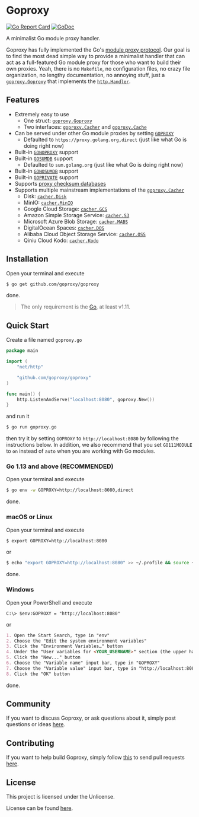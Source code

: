 # Goproxy

[![Go Report Card](https://goreportcard.com/badge/github.com/goproxy/goproxy)](https://goreportcard.com/report/github.com/goproxy/goproxy)
[![GoDoc](https://godoc.org/github.com/goproxy/goproxy?status.svg)](https://godoc.org/github.com/goproxy/goproxy)

A minimalist Go module proxy handler.

Goproxy has fully implemented the Go's
[module proxy protocol](https://golang.org/cmd/go/#hdr-Module_proxy_protocol).
Our goal is to find the most dead simple way to provide a minimalist handler
that can act as a full-featured Go module proxy for those who want to build
their own proxies. Yeah, there is no `Makefile`, no configuration files, no
crazy file organization, no lengthy documentation, no annoying stuff, just a
[`goproxy.Goproxy`](https://godoc.org/github.com/goproxy/goproxy#Goproxy) that
implements the [`http.Handler`](https://godoc.org/net/http#Handler).

## Features

* Extremely easy to use
	* One struct: [`goproxy.Goproxy`](https://godoc.org/github.com/goproxy/goproxy#Goproxy)
	* Two interfaces: [`goproxy.Cacher`](https://godoc.org/github.com/goproxy/goproxy#Cacher) and [`goproxy.Cache`](https://godoc.org/github.com/goproxy/goproxy#Cache)
* Can be served under other Go module proxies by setting [`GOPROXY`](https://golang.org/cmd/go/#hdr-Environment_variables)
	* Defaulted to `https://proxy.golang.org,direct` (just like what Go is doing right now)
* Built-in [`GONOPROXY`](https://golang.org/cmd/go/#hdr-Environment_variables) support
* Built-in [`GOSUMDB`](https://golang.org/cmd/go/#hdr-Environment_variables) support
	* Defaulted to `sum.golang.org` (just like what Go is doing right now)
* Built-in [`GONOSUMDB`](https://golang.org/cmd/go/#hdr-Environment_variables) support
* Built-in [`GOPRIVATE`](https://golang.org/cmd/go/#hdr-Environment_variables) support
* Supports [proxy checksum databases](http://golang.org/design/25530-sumdb#proxying-a-checksum-database)
* Supports multiple mainstream implementations of the [`goproxy.Cacher`](https://godoc.org/github.com/goproxy/goproxy#Cacher)
	* Disk: [`cacher.Disk`](https://godoc.org/github.com/goproxy/goproxy/cacher#Disk)
	* MinIO: [`cacher.MinIO`](https://godoc.org/github.com/goproxy/goproxy/cacher#MinIO)
	* Google Cloud Storage: [`cacher.GCS`](https://godoc.org/github.com/goproxy/goproxy/cacher#GCS)
	* Amazon Simple Storage Service: [`cacher.S3`](https://godoc.org/github.com/goproxy/goproxy/cacher#S3)
	* Microsoft Azure Blob Storage: [`cacher.MABS`](https://godoc.org/github.com/goproxy/goproxy/cacher#MABS)
	* DigitalOcean Spaces: [`cacher.DOS`](https://godoc.org/github.com/goproxy/goproxy/cacher#DOS)
	* Alibaba Cloud Object Storage Service: [`cacher.OSS`](https://godoc.org/github.com/goproxy/goproxy/cacher#OSS)
	* Qiniu Cloud Kodo: [`cacher.Kodo`](https://godoc.org/github.com/goproxy/goproxy/cacher#Kodo)

## Installation

Open your terminal and execute

```bash
$ go get github.com/goproxy/goproxy
```

done.

> The only requirement is the [Go](https://golang.org), at least v1.11.

## Quick Start

Create a file named `goproxy.go`

```go
package main

import (
	"net/http"

	"github.com/goproxy/goproxy"
)

func main() {
	http.ListenAndServe("localhost:8080", goproxy.New())
}
```

and run it

```bash
$ go run goproxy.go
```

then try it by setting `GOPROXY` to `http://localhost:8080` by following the
instructions below. In addition, we also recommend that you set `GO111MODULE` to
`on` instead of `auto` when you are working with Go modules.

### Go 1.13 and above (RECOMMENDED)

Open your terminal and execute

```bash
$ go env -w GOPROXY=http://localhost:8080,direct
```

done.

### macOS or Linux

Open your terminal and execute

```bash
$ export GOPROXY=http://localhost:8080
```

or

```bash
$ echo "export GOPROXY=http://localhost:8080" >> ~/.profile && source ~/.profile
```

done.

### Windows

Open your PowerShell and execute

```poweshell
C:\> $env:GOPROXY = "http://localhost:8080"
```

or

```md
1. Open the Start Search, type in "env"
2. Choose the "Edit the system environment variables"
3. Click the "Environment Variables…" button
4. Under the "User variables for <YOUR_USERNAME>" section (the upper half)
5. Click the "New..." button
6. Choose the "Variable name" input bar, type in "GOPROXY"
7. Choose the "Variable value" input bar, type in "http://localhost:8080"
8. Click the "OK" button
```

done.

## Community

If you want to discuss Goproxy, or ask questions about it, simply post questions
or ideas [here](https://github.com/goproxy/goproxy/issues).

## Contributing

If you want to help build Goproxy, simply follow
[this](https://github.com/goproxy/goproxy/wiki/Contributing) to send pull
requests [here](https://github.com/goproxy/goproxy/pulls).

## License

This project is licensed under the Unlicense.

License can be found [here](LICENSE).
